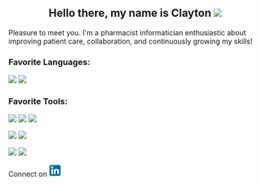 <h2 align = "center"> Hello there, my name is Clayton  <img src="https://github.com/claytonjhamilton/claytonjhamilton/blob/main/images/waving_hand.gif" width="30px">
</h2>

Pleasure to meet you. I'm a pharmacist informatician enthusiastic about improving patient care, collaboration, and continuously growing my skills!

### **Favorite Languages:**

<code><img height="20" src="https://img.shields.io/badge/-SQL-green?logo=codepen&logoColor=white"></code>
<code><img height="20" src="https://img.shields.io/badge/Python-%233776AB.svg?logo=python&logoColor=white"></code>

### **Favorite Tools:**

<code><img height="20" src="https://img.shields.io/badge/-Microsoft%20SQL%20Server-grey?logo=microsoft-sql-server&logoColor=red"></code>
<code><img height="20" src="https://img.shields.io/badge/-Visual%20Studio%20Code-blue?logo=visual-studio-code"></code>
<code><img height="20" src="https://img.shields.io/badge/-Visual%20Studio-purple?logo=visual-studio"></code>

<code><img height="20" src="https://img.shields.io/badge/-Report%20Builder-white?logo=Power%20BI&logoColor=red"></code>
<code><img height="20" src="https://img.shields.io/badge/-PowerBI-black?logo=Power%20BI&logoColor=yellow"></code>

<code><img height="20" src="https://img.shields.io/badge/-Git-9cf?logo=git"></code>
<code><img height="20" src="https://img.shields.io/badge/-GitHub-black?logo=GitHub"></code>

<p> Connect on 
  <a href="www.linkedin.com/in/clayton-j-hamilton" title="Redirect to LinkedIn profile">
    <img src="images/linkedin.png" alt="homepage" alt="drawing" width="25" />
  </a>
</p>




